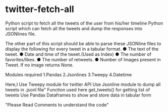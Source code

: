 # twitter-fetch-all
Python script to fetch all the tweets of the user from his/her timeline
 Python script which can fetch all the tweets  and dump the responses into JSONlines file.
 
 The other part of this script should be able to parse these JSONline files to display the
 following for every tweet in a tabular format.
● The text of the tweet.
● Date and time of the tweet.(Used as Index)
● The number of favorites/likes.
● The number of retweets.
● Number of Images present in Tweet. If no image returns None.

Modules required
1.Pandas
2.Jsonlines
3.Tweepy
4.Datetime


Here,I
Use Tweepy module for twitter API
Use Jsonline module to dump all tweets in .jsonl file"
Function used here get_tweets() for getting list of tweets
Use Pandas Dataframes to show and store data in tabular form








"Please Read Comments to understand the code"
